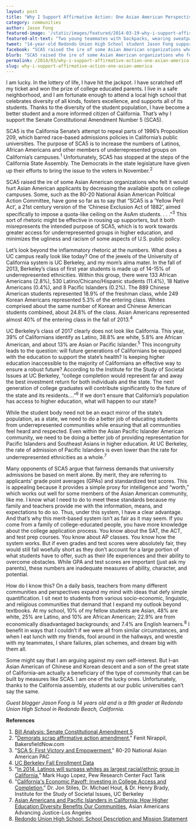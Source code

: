 ```yaml
---
layout: post
title: "Why I Support Affirmative Action: One Asian American Perspective"
category: communities
author: Jason Fong
featured-image: '/static/images/featured/2014-03-19-why-i-support-affirmative-action-one-asian-america.jpg'
featured-alt-text: "Two young teammates with backpacks, wearing sweatpants, smile in front of a school building."
tweet: "14-year-old Redondo Union High School student Jason Fong supports #SCA5. #edu4all #noLiesnoHate "
facebook: "SCA5 raised the ire of some Asian American organizations who felt it would hurt Asian American applicants by decreasing the available spots on college campuses. Some, such as the 80-20 National Asian American Political Action Committee, have gone so far as to say that 'SCA5 is a ‘Yellow Peril Act’, a 21st century version of the ‘Chinese Exclusion Act of 1882’, aimed specifically to impose a quota-like ceiling on the AsAm students. . . .'"
blurb: "SCA5 raised the ire of some Asian American organizations who felt it would hurt Asian American applicants by decreasing the available spots on college campuses. Some, such as the 80-20 National Asian American Political Action Committee, have gone so far as to say that 'SCA5 is a ‘Yellow Peril Act’, a 21st century version of the ‘Chinese Exclusion Act of 1882’, aimed specifically to impose a quota-like ceiling on the AsAm students. . . .'  This sort of rhetoric might be effective in rousing up supporters, but it both misrepresents the intended purpose of SCA5, which is to work towards greater access for underrepresented groups in higher education, and minimizes the ugliness and racism of some aspects of U.S. public policy."
permalink: /2014/03/why-i-support-affirmative-action-one-asian-america.html
slug: why-i-support-affirmative-action-one-asian-america
---
```


I am lucky. In the lottery of life, I have hit the jackpot. I have scratched off my ticket and won the prize of college educated parents. I live in a safe neighborhood, and I am fortunate enough to attend a local high school that celebrates diversity of all kinds, fosters excellence, and supports all of its students. Thanks to the diversity of the student population, I have become a better student and a more informed citizen of California. That’s why I support the Senate Constitutional Amendment Number 5 (SCA5).

SCA5 is the California Senate’s attempt to repeal parts of 1996’s Proposition 209, which barred race-based admissions policies in California’s public universities. The purpose of SCA5 is to increase the numbers of Latinos, African Americans and other members of underrepresented groups on California’s campuses.<sup>1</sup> Unfortunately, SCA5 has stopped at the steps of the California State Assembly. The Democrats in the state legislature have given up their efforts to bring the issue to the voters in November.<sup>2</sup>

SCA5 raised the ire of some Asian American organizations who felt it would hurt Asian American applicants by decreasing the available spots on college campuses. Some, such as the 80-20 National Asian American Political Action Committee, have gone so far as to say that “SCA5 is a ‘Yellow Peril Act’, a 21st century version of the ‘Chinese Exclusion Act of 1882’, aimed specifically to impose a quota-like ceiling on the AsAm students. . . .”<sup>3</sup>  This sort of rhetoric might be effective in rousing up supporters, but it both misrepresents the intended purpose of SCA5, which is to work towards greater access for underrepresented groups in higher education, and minimizes the ugliness and racism of some aspects of U.S. public policy.  

Let’s look beyond the inflammatory rhetoric at the numbers. What does a UC campus really look like today? One of the jewels of the University of California system is UC Berkeley, and my mom’s alma mater. In the fall of 2013, Berkeley’s class of first year students is made up of 14-15% of underrepresented ethnicities. Within this group, there were 133 African Americans (2.8%), 530 Latino/Chicano/Hispanic students (11.4%), 18 Native Americans (0.4%), and 8 Pacific Islanders (0.2%). The 889 Chinese American students represented 18.9% of the freshman class, while 249 Korean Americans represented 5.3% of the entering class. Whites comprised about the same number of Korean and Chinese American students combined, about 24.8% of the class. Asian Americans represented almost 40% of the entering class in the fall of 2013.<sup>4</sup>  

UC Berkeley’s class of 2017 clearly does not look like California. This year, 39% of Californians identify as Latino, 38.8% are white, 5.8% are African American, and about 13% are Asian or Pacific Islander.<sup>5</sup> This incongruity leads to the question: will future generations of Californians be equipped with the education to support the state’s health? Is keeping higher education inaccessible to the majority of Californians an effective way to ensure a robust future?  According to the Institute for the Study of Societal Issues at UC Berkeley, “college completion would represent far and away the best investment return for both individuals and the state. The next generation of college graduates will contribute significantly to the future of the state and its residents….”<sup>6</sup> If we don’t ensure that California’s population has access to higher education, what will happen to our state?  

While the student body need not be an exact mirror of the state’s population, as a state, we need to do a better job of educating students from underrepresented communities while ensuring that all communities feel heard and respected. Even within the Asian Pacific Islander American community, we need to be doing a better job of providing representation for Pacific Islanders and Southeast Asians in higher education. At UC Berkeley, the rate of admission of Pacific Islanders is even lower than the rate for underrepresented ethnicities as a whole.<sup>7</sup>

Many opponents of SCA5 argue that fairness demands that university admissions be based on merit alone. By merit, they are referring to applicants’ grade point averages (GPAs) and standardized test scores. This is appealing because it provides a simple proxy for intelligence and “worth,” which works out well for some members of the Asian American community, like me. I know what I need to do to meet these standards because my family and teachers provide me with the information, means, and expectations to do so. Thus, under this system, I have a clear advantage. And that’s why this merit-based system isn’t as fair as it may seem.  If you come from a family of college-educated people, you have more knowledge about the college application process. You know about the SAT, the ACT, and test prep courses. You know about AP classes. You know how the system works. But if even grades and test scores were absolutely fair, they would still fall woefully short as they don’t account for a large portion of what students have to offer, such as their life experiences and their ability to overcome obstacles. While GPA and test scores are important (just ask my parents), these numbers are inadequate measures of ability, character, and potential.  

How do I know this?  On a daily basis, teachers from many different communities and perspectives expand my mind with ideas that defy simple quantification. I sit next to students from various socio-economic, linguistic, and religious communities that demand that I expand my outlook beyond textbooks. At my school, 10% of my fellow students are Asian, 48% are white, 25% are Latino, and 10% are African American; 22.9% are from economically disadvantaged backgrounds; and 7.4% are English learners.<sup>8</sup>  I benefit in ways that I couldn’t if we were all from similar circumstances, and when I eat lunch with my friends, fool around in the hallways, and wrestle with my teammates, I share failures, plan schemes, and dream big with them all.  

Some might say that I am arguing against my own self-interest.  But I–an Asian American of Chinese and Korean descent and a son of the great state of California–am actually a beneficiary of the type of community that can be built by measures like SCA5. I am one of the lucky ones. Unfortunately, thanks to the California assembly, students at our public universities can’t say the same.  

_Guest blogger Jason Fong is 14 years old and is a 9th grader at Redondo Union High School in Redondo Beach, California._

__References__

1. [Bill Analysis: Senate Constitutional Amendment 5](http://www.leginfo.ca.gov/pub/13-14/bill/sen/sb_0001-0050/sca_5_cfa_20130816_110047_sen_comm.html)
2. "[Demorats scrap affirmative action amendment](http://www.bakersfieldnow.com/news/local/Democrats-scrap-affirmative-action-amendment-250705891.html)," Fenit Nirappil, BakersfieldNow.com
3. "[SCA 5: First Victory and Empowerment](http://80-20initiative.blogspot.com/2014_02_01_archive.html)," 80-20 National Asian American PAC
4. [UC Berkeley Fall Enrollment Data](http://opa.berkeley.edu/uc-berkeley-fall-enrollment-data)
5. "[In 2014, Latinos will surpass whites as largest racial/ethnic group in California](http://www.pewresearch.org/fact-tank/2014/01/24/in-2014-latinos-will-surpass-whites-as-largest-racialethnic-group-in-california/)," Mark Hugo Lopez, Pew Research Center Fact Tank
6. "[California's Economic Payoff: Investing in College Access and Completion](http://alumni.berkeley.edu/sites/default/files/Californias_Economic_Payoff_Executive_Summary.pdf)," Dr. Jon Stiles, Dr. Michael Hout, & Dr. Henry Brady, Institute for the Study of Societal Issues, UC Berkeley
7. [Asian Americans and Pacific Islanders in California: How Higher Education Diversity Benefits Our Communities](http://www.advancingjustice-la.org/sites/default/files/Advancing%20Justice%20-%20AAPI%20Higher%20Ed%20Diversity.pdf), Asian Americans Advancing Justice-Los Angeles
8. [Redondo Union High School: School Description and Mission Statement](http://rbusd-ca.schoolloop.com/file/1244091754019/2413408550241757075.pdf)